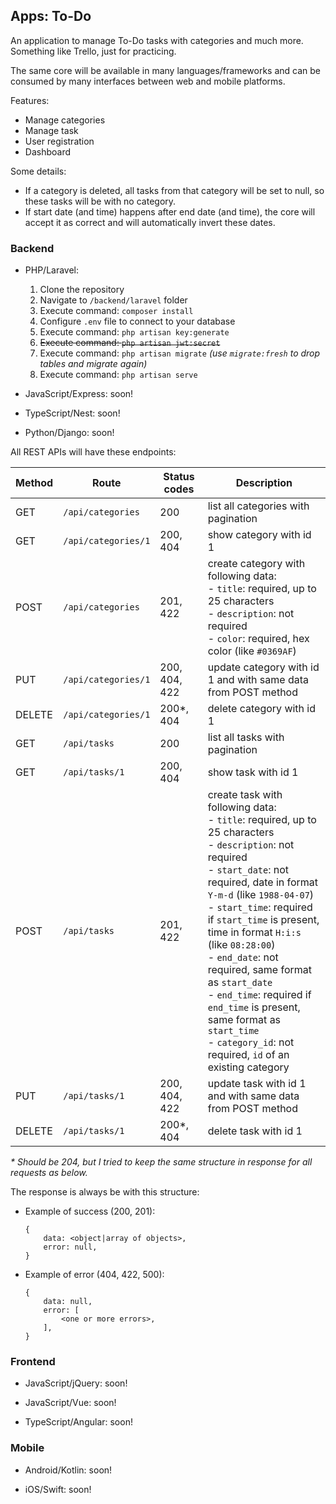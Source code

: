 ## Apps: To-Do

An application to manage To-Do tasks with categories and much more. Something like Trello, just for practicing.

The same core will be available in many languages/frameworks and can be consumed by many interfaces between web and mobile platforms.

Features:
- Manage categories
- Manage task
- User registration
- Dashboard

Some details:
- If a category is deleted, all tasks from that category will be set to null, so these tasks will be with no category.
- If start date (and time) happens after end date (and time), the core will accept it as correct and will automatically invert these dates.

### Backend

- PHP/Laravel:
  1. Clone the repository
  2. Navigate to ```/backend/laravel``` folder
  3. Execute command: ```composer install```
  4. Configure ```.env``` file to connect to your database
  5. Execute command: ```php artisan key:generate```
  6. <s>Execute command: ```php artisan jwt:secret```</s>
  7. Execute command: ```php artisan migrate``` *(use ```migrate:fresh``` to drop tables and migrate again)*
  8. Execute command: ```php artisan serve```

- JavaScript/Express: soon!

- TypeScript/Nest: soon!

- Python/Django: soon!

All REST APIs will have these endpoints:

| Method | Route | Status codes | Description |
| - | - | - | - |
| GET | ```/api/categories``` | 200 | list all categories with pagination
| GET | ```/api/categories/1``` | 200, 404 | show category with id 1
| POST | ```/api/categories``` |  201, 422 | create category with following data:<br />- ```title```: required, up to 25 characters<br />- ```description```: not required<br />- ```color```: required, hex color (like ```#0369AF```)
| PUT | ```/api/categories/1``` | 200, 404, 422 | update category with id 1 and with same data from POST method
| DELETE | ```/api/categories/1``` | 200*, 404 | delete category with id 1
| GET | ```/api/tasks``` | 200 | list all tasks with pagination
| GET | ```/api/tasks/1``` | 200, 404 | show task with id 1
| POST | ```/api/tasks``` |  201, 422 | create task with following data:<br />- ```title```: required, up to 25 characters<br />- ```description```: not required<br />- ```start_date```: not required, date in format ```Y-m-d``` (like ```1988-04-07```)<br />- ```start_time```: required if ```start_time``` is present, time in format ```H:i:s``` (like ```08:28:00```)<br />- ```end_date```: not required, same format as ```start_date```<br />- ```end_time```: required if ```end_time``` is present, same format as ```start_time```<br />- ```category_id```: not required, ```id``` of an existing category
| PUT | ```/api/tasks/1``` | 200, 404, 422 | update task with id 1 and with same data from POST method
| DELETE | ```/api/tasks/1``` | 200*, 404 | delete task with id 1

*\* Should be 204, but I tried to keep the same structure in response for all requests as below.*

The response is always be with this structure:

- Example of success (200, 201):
    ```
    {
        data: <object|array of objects>,
        error: null,
    }
    ```

- Example of error (404, 422, 500):
    ```
    {
        data: null,
        error: [
            <one or more errors>,
        ],
    }
    ```

### Frontend

- JavaScript/jQuery: soon!

- JavaScript/Vue: soon!

- TypeScript/Angular: soon!

### Mobile

- Android/Kotlin: soon!

- iOS/Swift: soon!
